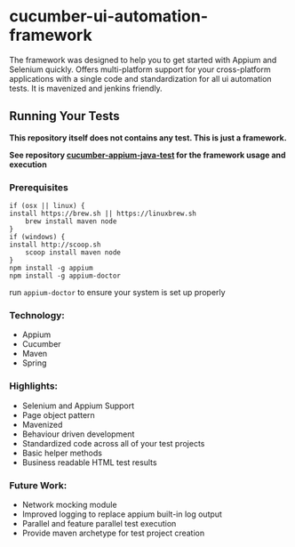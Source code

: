 # cucumber-ui-automation-framework

 The framework was designed to help you to get started with Appium and Selenium quickly. 
 Offers multi-platform support for your cross-platform applications with a single code and
 standardization for all ui automation tests.
 It is mavenized and jenkins friendly.
 
## Running Your Tests

  **This repository itself does not contains any test. This is just a framework.**
  
  **See repository [cucumber-appium-java-test](https://github.com/maxsolovianov/cucumber-appium-java-test) for the framework usage and execution**

### Prerequisites

    if (osx || linux) {
    install https://brew.sh || https://linuxbrew.sh
        brew install maven node
    }
    if (windows) {
    install http://scoop.sh
        scoop install maven node
    }
	npm install -g appium
	npm install -g appium-doctor

run `appium-doctor` to ensure your system is set up properly

### Technology:
 * Appium
 * Cucumber
 * Maven
 * Spring
  
### Highlights:
 * Selenium and Appium Support
 * Page object pattern
 * Mavenized
 * Behaviour driven development
 * Standardized code across all of your test projects
 * Basic helper methods
 * Business readable HTML test results
 
### Future Work:
 * Network mocking module
 * Improved logging to replace appium built-in log output
 * Parallel and feature parallel test execution
 * Provide maven archetype for test project creation

 